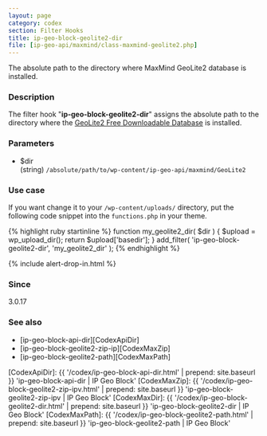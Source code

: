 ```yaml
---
layout: page
category: codex
section: Filter Hooks
title: ip-geo-block-geolite2-dir
file: [ip-geo-api/maxmind/class-maxmind-geolite2.php]
---
```


The absolute path to the directory where MaxMind GeoLite2 database is installed.

<!--more-->

### Description ###

The filter hook "**ip-geo-block-geolite2-dir**" assigns the absolute path to 
the directory where the [GeoLite2 Free Downloadable Database][GeoLite2] is 
installed.

### Parameters ###

- $dir  
  (string) `/absolute/path/to/wp-content/ip-geo-api/maxmind/GeoLite2`

### Use case ###

If you want change it to your `/wp-content/uploads/` directory, put the 
following code snippet into the `functions.php` in your theme.

{% highlight ruby startinline %}
function my_geolite2_dir( $dir ) {
    $upload = wp_upload_dir();
    return $upload['basedir'];
}
add_filter( 'ip-geo-block-geolite2-dir', 'my_geolite2_dir' );
{% endhighlight %}

{% include alert-drop-in.html %}

### Since ###

3.0.17

### See also ###

- [ip-geo-block-api-dir][CodexApiDir]
- [ip-geo-block-geolite2-zip-ip][CodexMaxZip]
- [ip-geo-block-geolite2-path][CodexMaxPath]

[IP-Geo-Block]: https://wordpress.org/plugins/ip-geo-block/ "WordPress › IP Geo Block « WordPress Plugins"
[GeoLite2]:     https://dev.maxmind.com/geoip/geoip2/geolite2/ "GeoLite2 Free Downloadable Databases &laquo; MaxMind Developer Site"
[CodexApiDir]:  {{ '/codex/ip-geo-block-api-dir.html'          | prepend: site.baseurl }} 'ip-geo-block-api-dir | IP Geo Block'
[CodexMaxZip]:  {{ '/codex/ip-geo-block-geolite2-zip-ipv.html' | prepend: site.baseurl }} 'ip-geo-block-geolite2-zip-ipv | IP Geo Block'
[CodexMaxDir]:  {{ '/codex/ip-geo-block-geolite2-dir.html'     | prepend: site.baseurl }} 'ip-geo-block-geolite2-dir | IP Geo Block'
[CodexMaxPath]: {{ '/codex/ip-geo-block-geolite2-path.html'    | prepend: site.baseurl }} 'ip-geo-block-geolite2-path | IP Geo Block'
